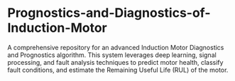 # Prognostics-and-Diagnostics-of-Induction-Motor
A comprehensive repository for an advanced Induction Motor Diagnostics and Prognostics algorithm. This system leverages deep learning, signal processing, and fault analysis techniques to predict motor health, classify fault conditions, and estimate the Remaining Useful Life (RUL) of the motor.
